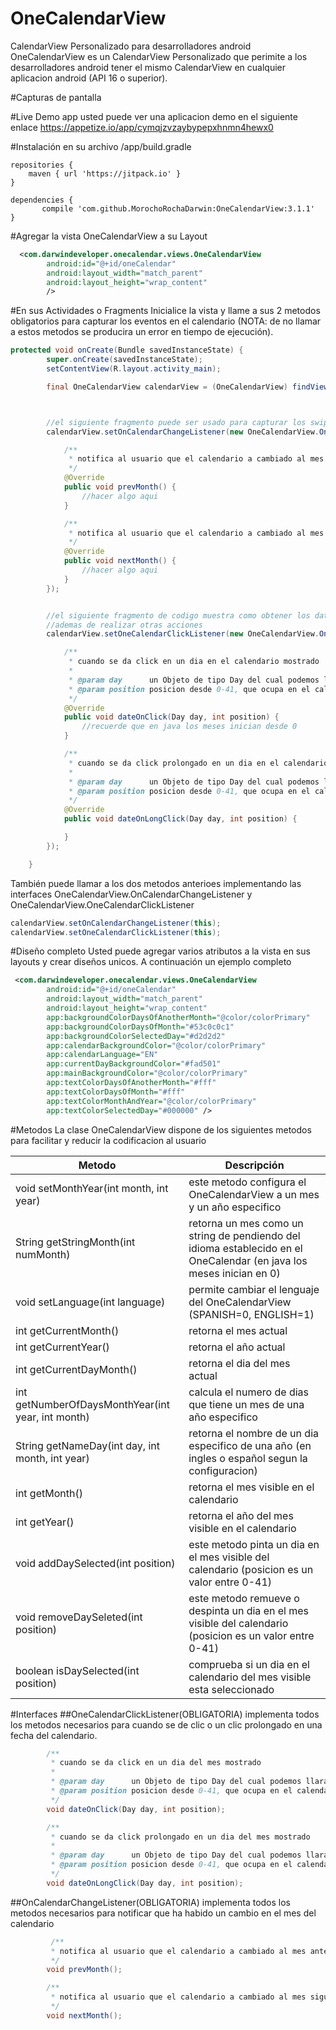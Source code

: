# OneCalendarView
CalendarView Personalizado para desarrolladores android
OneCalendarView es un CalendarView Personalizado que perimite a los desarrolladores android tener el mismo CalendarView en cualquier aplicacion android (API 16 o superior).

#Capturas de pantalla



#Live Demo app
usted puede ver una aplicacion demo en el siguiente enlace https://appetize.io/app/cymqjzvzaybypepxhnmn4hewx0

#Instalación
en su archivo /app/build.gradle
```
repositories {
    maven { url 'https://jitpack.io' }
}

dependencies {
       compile 'com.github.MorochoRochaDarwin:OneCalendarView:3.1.1'
}
```

#Agregar la vista OneCalendarView a su Layout
```xml
  <com.darwindeveloper.onecalendar.views.OneCalendarView
        android:id="@+id/oneCalendar"
        android:layout_width="match_parent"
        android:layout_height="wrap_content"
        />
```
#En sus Actividades o Fragments
Inicialice la vista y llame a sus 2 metodos obligatorios para capturar los eventos en el calendario (NOTA: de no llamar a estos metodos se producira un error en tiempo de ejecución).

```java
protected void onCreate(Bundle savedInstanceState) {
        super.onCreate(savedInstanceState);
        setContentView(R.layout.activity_main);

        final OneCalendarView calendarView = (OneCalendarView) findViewById(R.id.oneCalendar);



        //el siguiente fragmento puede ser usado para capturar los swipes en el calendar
        calendarView.setOnCalendarChangeListener(new OneCalendarView.OnCalendarChangeListener() {

            /**
             * notifica al usuario que el calendario a cambiado al mes anterior
             */
            @Override
            public void prevMonth() {
                //hacer algo aqui
            }

            /**
             * notifica al usuario que el calendario a cambiado al mes siguiente
             */
            @Override
            public void nextMonth() {
                //hacer algo aqui
            }
        });


        //el siguiente fragmento de codigo muestra como obtener los datos de un dia en el calendario
        //ademas de realizar otras acciones
        calendarView.setOneCalendarClickListener(new OneCalendarView.OneCalendarClickListener() {

            /**
             * cuando se da click en un dia en el calendario mostrado
             *
             * @param day      un Objeto de tipo Day del cual podemos llara a su metodo getDate() para recuperar una fecha
             * @param position posicion desde 0-41, que ocupa en el calendario actual
             */
            @Override
            public void dateOnClick(Day day, int position) {
                //recuerde que en java los meses inician desde 0
            }

            /**
             * cuando se da click prolongado en un dia en el calendario mostrado
             *
             * @param day      un Objeto de tipo Day del cual podemos llara a su metodo getDate() para recuperar una fecha
             * @param position posicion desde 0-41, que ocupa en el calendario actual
             */
            @Override
            public void dateOnLongClick(Day day, int position) {

            }
        });

    }
```

También puede llamar a los dos metodos anterioes implementando las interfaces OneCalendarView.OnCalendarChangeListener y OneCalendarView.OneCalendarClickListener
```java
calendarView.setOnCalendarChangeListener(this);
calendarView.setOneCalendarClickListener(this); 
```

#Diseño completo
Usted puede agregar varios atributos a la vista en sus layouts y crear diseños unicos. A continuación un ejemplo completo
```xml
 <com.darwindeveloper.onecalendar.views.OneCalendarView
        android:id="@+id/oneCalendar"
        android:layout_width="match_parent"
        android:layout_height="wrap_content"
        app:backgroundColorDaysOfAnotherMonth="@color/colorPrimary"
        app:backgroundColorDaysOfMonth="#53c0c0c1"
        app:backgroundColorSelectedDay="#d2d2d2"
        app:calendarBackgroundColor="@color/colorPrimary"
        app:calendarLanguage="EN"
        app:currentDayBackgroundColor="#fad501"
        app:mainBackgroundColor="@color/colorPrimary"
        app:textColorDaysOfAnotherMonth="#fff"
        app:textColorDaysOfMonth="#fff"
        app:textColorMonthAndYear="@color/colorPrimary"
        app:textColorSelectedDay="#000000" />
```

#Metodos
La clase OneCalendarView dispone de los siguientes metodos para facilitar y reducir la codificacion al usuario

| Metodo | Descripción |
| --- | --- |
| void setMonthYear(int month, int year) | este metodo configura el OneCalendarView a un mes y un año especifico |
| String getStringMonth(int numMonth) | retorna un mes como un string de pendiendo del idioma establecido en el OneCalendar (en java los meses inician en 0) |
| void setLanguage(int language) | permite cambiar el lenguaje del OneCalendarView (SPANISH=0, ENGLISH=1) |
| int getCurrentMonth() | retorna el mes actual |
| int getCurrentYear() | retorna el año actual |
| int getCurrentDayMonth() | retorna el dia del mes actual |
| int getNumberOfDaysMonthYear(int year, int month) | calcula el numero de dias que tiene un mes de una año especifico |
| String getNameDay(int day, int month, int year) | retorna el nombre de un dia especifico de una año (en ingles o español segun la configuracion) |
| int getMonth() | retorna el mes visible en el calendario |
| int getYear() | retorna el año del mes visible en el calendario |
| void addDaySelected(int position) | este metodo pinta un dia en el mes visible del calendario  (posicion es un valor entre 0-41) |
| void removeDaySeleted(int position) | este metodo remueve o despinta un dia en el mes visible del calendario (posicion es un valor entre 0-41) |
| boolean isDaySelected(int position) | comprueba si un dia en el calendario del mes visible esta seleccionado |

#Interfaces
##OneCalendarClickListener(OBLIGATORIA)
implementa todos los metodos necesarios para cuando se de clic o un clic prolongado en una fecha del calendario.
```java
        /**
         * cuando se da click en un dia del mes mostrado
         *
         * @param day      un Objeto de tipo Day del cual podemos llara a su metodo getDate() para recuperar una fecha
         * @param position posicion desde 0-41, que ocupa en el calendario actual
         */
        void dateOnClick(Day day, int position);

        /**
         * cuando se da click prolongado en un dia del mes mostrado
         *
         * @param day      un Objeto de tipo Day del cual podemos llara a su metodo getDate() para recuperar una fecha
         * @param position posicion desde 0-41, que ocupa en el calendario actual
         */
        void dateOnLongClick(Day day, int position);
```
##OnCalendarChangeListener(OBLIGATORIA)
implementa todos los metodos necesarios para notificar que ha habido un cambio en el mes del calendario
```java
         /**
         * notifica al usuario que el calendario a cambiado al mes anterior
         */
        void prevMonth();

        /**
         * notifica al usuario que el calendario a cambiado al mes siguiente
         */
        void nextMonth();
```


